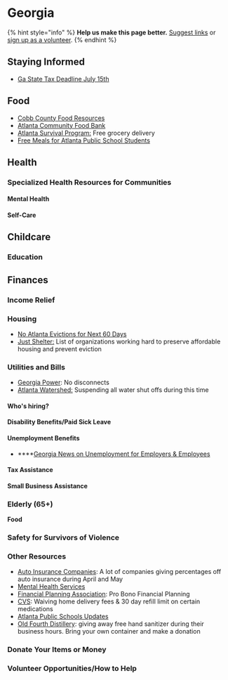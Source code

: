 # Georgia

{% hint style="info" %}
**Help us make this page better.** [Suggest links](https://forms.gle/ykTSst9uoWceo5fn8%20) or [sign up as a volunteer](https://forms.gle/8z7yuJyz1m76y4Hi8).
{% endhint %}

## **Staying Informed** 

* [Ga State Tax Deadline July 15th](https://www.ajc.com/news/state--regional-govt--politics/georgia-like-feds-will-move-tax-day-from-april-july/jjYrFFntaF7l76zNWIGA0I/)

## **Food**

* [Cobb County Food Resources](https://cobbcountyga.maps.arcgis.com/apps/Cascade/index.html?appid=e9bbc3e2644b46799c908b4c2c231bce&fbclid=IwAR1zao23wytLxoFdFFFLPV64W88Vqon6_lAM1-yea-tevNJwRJT0T1DrBxk)
* [Atlanta Community Food Bank](https://www.acfb.org/local-impact-map?fbclid=IwAR2Dxlt2bke70dsSct8FqCSAM2A5XvMpCMKWZqjDkjU-RplKzfsWgLFK-XY)
* [Atlanta Survival Program:](https://atlsurvival.org/) Free grocery delivery
* [Free Meals for Atlanta Public School Students](https://drive.google.com/file/d/1hpQ2DP-MOyTzwQRlZW8iHKCxGz7u7JMx/view)

## **Health**

### **Specialized Health Resources for Communities**

#### **Mental Health**

#### **Self-Care**

## **Childcare**

### **Education**

## **Finances**

### **Income Relief**

### **Housing** 

* [No Atlanta Evictions for Next 60 Days](https://www.fox5atlanta.com/news/atlanta-mayor-calls-on-temporary-halt-on-evictions-during-coronavirus-outbreak)
* [Just Shelter:](https://justshelter.org/community-resources/) List of organizations working hard to preserve affordable housing and prevent eviction

### **Utilities and Bills** 

* [Georgia Power](https://www.georgiapower.com/company/news-center/2020-articles/georgia-power-assures-customers-safe-and-reliable-service-will-continue-during-covid-19-pandemic.html): No disconnects
* [Atlanta Watershed:](https://www.atlantawatershed.org/customer-service/) Suspending all water shut offs during this time

#### **Who's hiring?**

#### **Disability Benefits/Paid Sick Leave**

#### **Unemployment Benefits** 

* \*\*\*\*[Georgia News on Unemployment for Employers & Employees](https://dol.georgia.gov/blog/new-information-filing-unemployment-partial-claims-and-reemployment-services)

#### **Tax Assistance**

#### **Small Business Assistance**

### **Elderly \(65+\)**

**Food**   


### **Safety for Survivors of Violence**

### **Other Resources**

* [Auto Insurance Companies](https://www.11alive.com/mobile/article/news/health/coronavirus/auto-insurance-covid19-coronavirus-refunds/289-b3736e74-b39a-4eea-b66c-90871848d1e4): A lot of companies giving percentages off auto insurance during April and May
* [Mental Health Services](https://docs.google.com/document/d/1mcmuJralTP_oPB-PF3siEeJV8yiG6vuXtjHx1_4mu48/edit?fbclid=IwAR0-_pk9tRrGZdrSz9ZNWDz-D1hMYyNnNNBZ9ZeegVld4Xk6tFyZK7uwaSg)
* [Financial Planning Association](https://www.onefpa.org/Pages/ProBonoPlanning.aspx): Pro Bono Financial Planning
* [CVS](https://cvshealth.com/newsroom/press-releases/cvs-health-announces-additional-covid-19-resources-focused-patient-access): Waiving home delivery fees & 30 day refill limit on certain medications
* [Atlanta Public Schools Updates](https://www.atlantapublicschools.us/coronavirus)
* [Old Fourth Distillery](https://o4d.com/): giving away free hand sanitizer during their business hours. Bring your own container and make a donation

### **Donate Your Items or Money**

### **Volunteer Opportunities/How to Help**


